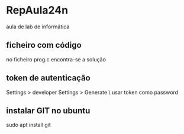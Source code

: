 # RepAula24n
aula de lab de informática

## ficheiro com código

no ficheiro prog.c encontra-se a solução

## token de autenticação 
Settings > developer Settings > Generate \\
usar token como password

## instalar GIT no ubuntu
sudo apt install git 


